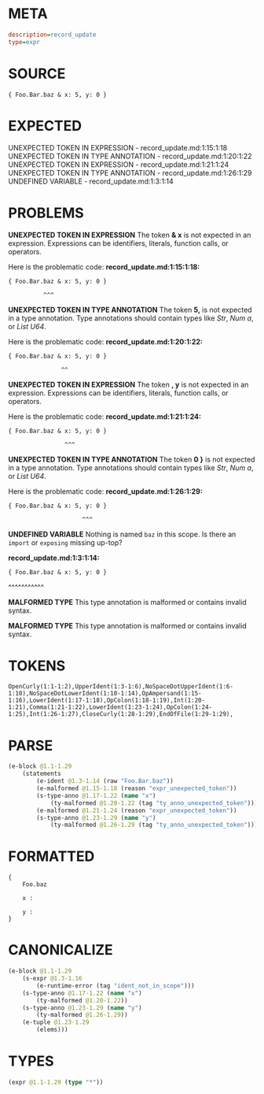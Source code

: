 # META
~~~ini
description=record_update
type=expr
~~~
# SOURCE
~~~roc
{ Foo.Bar.baz & x: 5, y: 0 }
~~~
# EXPECTED
UNEXPECTED TOKEN IN EXPRESSION - record_update.md:1:15:1:18
UNEXPECTED TOKEN IN TYPE ANNOTATION - record_update.md:1:20:1:22
UNEXPECTED TOKEN IN EXPRESSION - record_update.md:1:21:1:24
UNEXPECTED TOKEN IN TYPE ANNOTATION - record_update.md:1:26:1:29
UNDEFINED VARIABLE - record_update.md:1:3:1:14
# PROBLEMS
**UNEXPECTED TOKEN IN EXPRESSION**
The token **& x** is not expected in an expression.
Expressions can be identifiers, literals, function calls, or operators.

Here is the problematic code:
**record_update.md:1:15:1:18:**
```roc
{ Foo.Bar.baz & x: 5, y: 0 }
```
              ^^^


**UNEXPECTED TOKEN IN TYPE ANNOTATION**
The token **5,** is not expected in a type annotation.
Type annotations should contain types like _Str_, _Num a_, or _List U64_.

Here is the problematic code:
**record_update.md:1:20:1:22:**
```roc
{ Foo.Bar.baz & x: 5, y: 0 }
```
                   ^^


**UNEXPECTED TOKEN IN EXPRESSION**
The token **, y** is not expected in an expression.
Expressions can be identifiers, literals, function calls, or operators.

Here is the problematic code:
**record_update.md:1:21:1:24:**
```roc
{ Foo.Bar.baz & x: 5, y: 0 }
```
                    ^^^


**UNEXPECTED TOKEN IN TYPE ANNOTATION**
The token **0 }** is not expected in a type annotation.
Type annotations should contain types like _Str_, _Num a_, or _List U64_.

Here is the problematic code:
**record_update.md:1:26:1:29:**
```roc
{ Foo.Bar.baz & x: 5, y: 0 }
```
                         ^^^


**UNDEFINED VARIABLE**
Nothing is named `baz` in this scope.
Is there an `import` or `exposing` missing up-top?

**record_update.md:1:3:1:14:**
```roc
{ Foo.Bar.baz & x: 5, y: 0 }
```
  ^^^^^^^^^^^


**MALFORMED TYPE**
This type annotation is malformed or contains invalid syntax.

**MALFORMED TYPE**
This type annotation is malformed or contains invalid syntax.

# TOKENS
~~~zig
OpenCurly(1:1-1:2),UpperIdent(1:3-1:6),NoSpaceDotUpperIdent(1:6-1:10),NoSpaceDotLowerIdent(1:10-1:14),OpAmpersand(1:15-1:16),LowerIdent(1:17-1:18),OpColon(1:18-1:19),Int(1:20-1:21),Comma(1:21-1:22),LowerIdent(1:23-1:24),OpColon(1:24-1:25),Int(1:26-1:27),CloseCurly(1:28-1:29),EndOfFile(1:29-1:29),
~~~
# PARSE
~~~clojure
(e-block @1.1-1.29
	(statements
		(e-ident @1.3-1.14 (raw "Foo.Bar.baz"))
		(e-malformed @1.15-1.18 (reason "expr_unexpected_token"))
		(s-type-anno @1.17-1.22 (name "x")
			(ty-malformed @1.20-1.22 (tag "ty_anno_unexpected_token")))
		(e-malformed @1.21-1.24 (reason "expr_unexpected_token"))
		(s-type-anno @1.23-1.29 (name "y")
			(ty-malformed @1.26-1.29 (tag "ty_anno_unexpected_token")))))
~~~
# FORMATTED
~~~roc
{
	Foo.baz
	
	x : 
	
	y : 
}
~~~
# CANONICALIZE
~~~clojure
(e-block @1.1-1.29
	(s-expr @1.3-1.16
		(e-runtime-error (tag "ident_not_in_scope")))
	(s-type-anno @1.17-1.22 (name "x")
		(ty-malformed @1.20-1.22))
	(s-type-anno @1.23-1.29 (name "y")
		(ty-malformed @1.26-1.29))
	(e-tuple @1.23-1.29
		(elems)))
~~~
# TYPES
~~~clojure
(expr @1.1-1.29 (type "*"))
~~~
